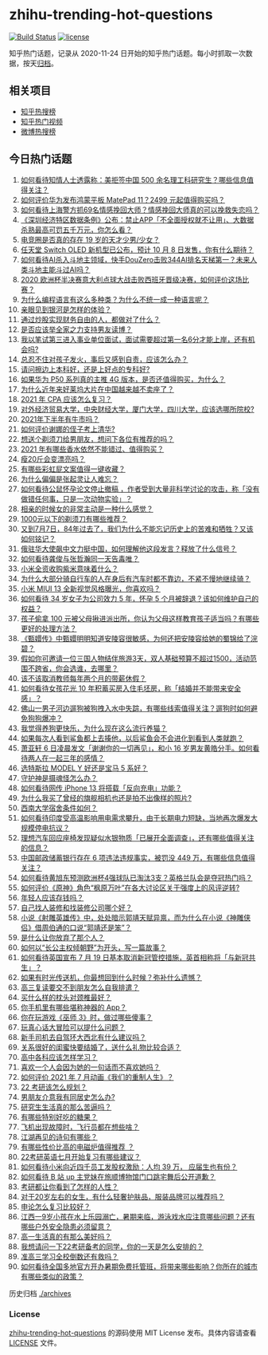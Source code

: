 # zhihu-trending-hot-questions

[![Build Status](https://github.com/justjavac/zhihu-trending-hot-questions/workflows/ci/badge.svg?branch=master)](https://github.com/justjavac/zhihu-trending-hot-questions/actions)
[![license](https://img.shields.io/github/license/justjavac/zhihu-trending-hot-questions)](https://github.com/justjavac/zhihu-trending-hot-questions/blob/master/LICENSE)

知乎热门话题，记录从 2020-11-24 日开始的知乎热门话题。每小时抓取一次数据，按天[归档](./archives)。

## 相关项目

- [知乎热搜榜](https://github.com/justjavac/zhihu-trending-top-search)
- [知乎热门视频](https://github.com/justjavac/zhihu-trending-hot-video)
- [微博热搜榜](https://github.com/justjavac/weibo-trending-hot-search)

## 今日热门话题

<!-- BEGIN -->
<!-- 最后更新时间 Wed Jul 07 2021 11:01:35 GMT+0800 (China Standard Time) -->

1. [如何看待知情人士透露称：美拒签中国 500
   余名理工科研究生？哪些信息值得关注？](https://www.zhihu.com/question/470412737)
2. [如何评价华为发布鸿蒙平板 MatePad 11？2499
   元起值得购买吗？](https://www.zhihu.com/question/470432841)
3. [如何看待上海警方抓69名情感挽回大师？情感挽回大师真的可以挽救失恋吗？](https://www.zhihu.com/question/470420822)
4. [《深圳经济特区数据条例》公布：禁止APP「不全面授权就不让用」、大数据杀熟最高可罚五千万元，你怎么看？](https://www.zhihu.com/question/470388378)
5. [电竞圈是否真的存在 19 岁的天才少男/少女？](https://www.zhihu.com/question/468717638)
6. [任天堂 Switch OLED 新机型已公布，预计 10 月 8
   日发售，你有什么期待？](https://www.zhihu.com/question/470508101)
7. [如何看待AI杀入斗地主领域，快手DouZero击败344AI排名天梯第一？未来人类斗地主能斗过AI吗？](https://www.zhihu.com/question/470431274)
8. [2020
   欧洲杯半决赛意大利点球大战击败西班牙晋级决赛，如何评价这场比赛？](https://www.zhihu.com/question/470559709)
9. [为什么编程语言有这么多种类？为什么不统一成一种语言呢？](https://www.zhihu.com/question/23026542)
10. [亲眼见到银河是怎样的体验？](https://www.zhihu.com/question/469139163)
11. [通过炒股实现财务自由的人，都做对了什么？](https://www.zhihu.com/question/463163458)
12. [是否应该举全家之力支持男友读博？](https://www.zhihu.com/question/469233560)
13. [我以笔试第三进入事业单位面试，面试需要超过第一名6分才能上岸，还有机会吗?](https://www.zhihu.com/question/423877129)
14. [总忍不住对孩子发火，事后又感到自责，应该怎么办？](https://www.zhihu.com/question/456787322)
15. [请问擦边上本科好，还是上好点的专科好?](https://www.zhihu.com/question/465110186)
16. [如果华为 P50 系列真的主推 4G
    版本，是否还值得购买，为什么？](https://www.zhihu.com/question/470135398)
17. [为什么近年来好莱坞大片在中国越来越不卖座了？](https://www.zhihu.com/question/268982964)
18. [2021 年 CPA 应该怎么复习？](https://www.zhihu.com/question/425225784)
19. [对外经济贸易大学，中央财经大学，厦门大学，四川大学，应该选哪所院校?](https://www.zhihu.com/question/467683333)
20. [2021年下半年有牛市吗？](https://www.zhihu.com/question/466868217)
21. [如何评价谢娜的侄子考上清华?](https://www.zhihu.com/question/470319024)
22. [想送个剃须刀给男朋友，想问下各位有推荐的吗？](https://www.zhihu.com/question/306793576)
23. [2021 年有哪些香水依然不能错过、值得购买？](https://www.zhihu.com/question/438452791)
24. [瘦20斤会变漂亮吗？](https://www.zhihu.com/question/392591592)
25. [有哪些彩虹屁文案值得一键收藏？](https://www.zhihu.com/question/469777697)
26. [为什么偏偏是张起灵让人难忘？](https://www.zhihu.com/question/464377760)
27. [如何看待公鼠怀孕论文停止撤稿
    ，作者受到大量非科学讨论的攻击，称「没有做错任何事，只是一次动物实验」？](https://www.zhihu.com/question/470229957)
28. [相亲的时候女的非常主动是一种什么感觉？](https://www.zhihu.com/question/266053826)
29. [1000元以下的剃须刀有哪些推荐？](https://www.zhihu.com/question/46555113)
30. [又到7月7日，84年过去了，我们为什么不能忘记历史上的苦难和牺牲？又该如何铭记？](https://www.zhihu.com/question/470571932)
31. [俄驻华大使飙中文力挺中国，如何理解他这段发言？释放了什么信号？](https://www.zhihu.com/question/470377945)
32. [如何看待龚俊与张哲瀚同一天告毒唯？](https://www.zhihu.com/question/470431847)
33. [小米全资收购紫米意味着什么？](https://www.zhihu.com/question/470091421)
34. [为什么大部分骑自行车的人在身后有汽车时都不靠边，不紧不慢地继续骑？](https://www.zhihu.com/question/348195449)
35. [小米 MIUI 13 全新视觉风格曝光，你喜欢吗？](https://www.zhihu.com/question/466812715)
36. [如何看待 34 岁女子为公司效力 5 年，怀孕 5
    个月被辞退？该如何维护自己的权益？](https://www.zhihu.com/question/470346433)
37. [孩子偷拿 100
    元被父母揪进派出所，你认为父母这样教育孩子适当吗？有哪些更好的处理方法？](https://www.zhihu.com/question/470336455)
38. [《甄嬛传》中甄嬛明明知道安陵容很敏感，为何还把安陵容给她的蜀锦给了浣碧？](https://www.zhihu.com/question/325114276)
39. [假如你可邀请一位三国人物结伴旅游3天，双人基础预算不超过1500，活动范围不跨省，你会选谁，去哪里？](https://www.zhihu.com/question/470158957)
40. [该不该取消教师每年两个月的带薪休假？](https://www.zhihu.com/question/470469068)
41. [如何看待女孩花光 10
    年积蓄买房入住毛坯房，称「结婚并不能带来安全感」？](https://www.zhihu.com/question/470358346)
42. [佛山一男子河边遛狗被狗拽入水中失踪，有哪些线索值得关注？遛狗时如何避免狗狗爆冲？](https://www.zhihu.com/question/470186017)
43. [我觉得养狗更快乐，为什么现在这么流行养猫？](https://www.zhihu.com/question/460463800)
44. [如果每次人看到鲨鱼都上去揍他，以后鲨鱼会不会进化到看到人类就跑？](https://www.zhihu.com/question/469388304)
45. [萧亚轩 6 日凌晨发文「谢谢你的一切再见」，和小 16
    岁男友黄皓分手。如何看待两人在一起三年的感情？](https://www.zhihu.com/question/470346487)
46. [选特斯拉 MODEL Y 好还是宝马 5 系好？](https://www.zhihu.com/question/398893012)
47. [守护神是摄魂怪怎么办？](https://www.zhihu.com/question/467796681)
48. [如何看待网传 iPhone 13 将搭载「反向充电」功能？](https://www.zhihu.com/question/470137767)
49. [为什么我买了曾经的旗舰相机也还是拍不出像样的照片?](https://www.zhihu.com/question/464010264)
50. [西南大学宿舍条件如何？](https://www.zhihu.com/question/46336332)
51. [如何看待印度受高温影响用电需求攀升，由于长期电力短缺，当地再次爆发大规模停电抗议？](https://www.zhihu.com/question/469940844)
52. [理想汽车回应座椅发现疑似水银物质「已展开全面调查」，还有哪些值得关注的信息？](https://www.zhihu.com/question/470160887)
53. [中国邮政储蓄银行存在 6 项违法违规事实，被罚没 449
    万，有哪些信息值得关注？](https://www.zhihu.com/question/470180715)
54. [如何看待黄旭东预测欧洲杯4强球队已淘汰3支？英格兰队会是夺冠热门吗？](https://www.zhihu.com/question/470180410)
55. [如何评价《原神》角色“枫原万叶”在各大讨论区关于强度上的风评逆转?](https://www.zhihu.com/question/469861920)
56. [年轻人应该存钱吗？](https://www.zhihu.com/question/469208385)
57. [自己找人装修和找装修公司哪个好？](https://www.zhihu.com/question/342779357)
58. [小说《射雕英雄传》中，处处暗示郭靖天赋异禀，而为什么在小说《神雕侠侣》借周伯通的口说“郭靖还是笨”？](https://www.zhihu.com/question/469671460)
59. [是什么让你放弃了那个人？](https://www.zhihu.com/question/466005898)
60. [如何以“长公主权倾朝野”为开头，写一篇故事？](https://www.zhihu.com/question/402010747)
61. [如何看待英国宣布 7 月 19
    日基本取消新冠管控措施，英首相称将「与新冠共生」？](https://www.zhihu.com/question/470344047)
62. [如果有时光传送机，你最想回到什么时候？弥补什么遗憾？](https://www.zhihu.com/question/468426099)
63. [高三复读要交不到朋友怎么自我排遣？](https://www.zhihu.com/question/468584176)
64. [买什么样的枕头对颈椎最好？](https://www.zhihu.com/question/19581913)
65. [你手机里有哪些堪称神器的 App？](https://www.zhihu.com/question/52060765)
66. [你在玩游戏《巫师 3》时，做过哪些傻事？](https://www.zhihu.com/question/454236368)
67. [玩真心话大冒险可以提什么问题？](https://www.zhihu.com/question/294716319)
68. [新手司机去自驾环大西北有什么建议吗？](https://www.zhihu.com/question/467242045)
69. [关系很好的闺蜜快要结婚了，送什么礼物比较合适？](https://www.zhihu.com/question/313102660)
70. [高中各科应该怎样学习？](https://www.zhihu.com/question/20322752)
71. [喜欢一个人会因为她的一句话而不喜欢她吗？](https://www.zhihu.com/question/410747789)
72. [如何评价 2021 年 7 月动画《我们的重制人生》？](https://www.zhihu.com/question/467205569)
73. [22 考研该怎么规划？](https://www.zhihu.com/question/394099769)
74. [男朋友介意我有同居史怎么办?](https://www.zhihu.com/question/465458023)
75. [研究生生活真的那么苦逼吗？](https://www.zhihu.com/question/379267365)
76. [有哪些特别好吃的糖果？](https://www.zhihu.com/question/22631051)
77. [飞机出现故障时，飞行员都在想些啥？](https://www.zhihu.com/question/321094762)
78. [江湖再见的诗句有哪些？](https://www.zhihu.com/question/463456251)
79. [有哪些性价比高的电磁炉值得推荐 ？](https://www.zhihu.com/question/266022777)
80. [22考研英语七月开始复习有哪些建议？](https://www.zhihu.com/question/470349332)
81. [如何看待小米向近四千员工发股权激励：人均 39 万，
    应届生也有份？](https://www.zhihu.com/question/469594067)
82. [如何看待 B 站 up 主党妹在旅顺博物馆门口跳宅舞后公开道歉？](https://www.zhihu.com/question/469738970)
83. [考研都让你看到了怎样的人性？](https://www.zhihu.com/question/348014746)
84. [对于20岁左右的女生，有什么轻奢护肤品，服装品牌可以推荐吗？](https://www.zhihu.com/question/26749750)
85. [申论怎么复习比较好？](https://www.zhihu.com/question/364463392)
86. [江西一9岁小孩在水上乐园溺亡，暑期来临，游泳戏水应注意哪些问题？还有哪些户外安全隐患必须留意？](https://www.zhihu.com/question/470102221)
87. [高一生活真的有那么美好吗？](https://www.zhihu.com/question/412925978)
88. [我想请问一下22考研备考的同学，你的一天是怎么安排的？](https://www.zhihu.com/question/469051601)
89. [准高三学习全校倒数还有救吗？](https://www.zhihu.com/question/469983391)
90. [如何看待全国多地官方开办暑期免费托管班，将带来哪些影响？你所在的城市有哪些类似的政策？](https://www.zhihu.com/question/469495664)

<!-- END -->

历史归档 [./archives](./archives)

### License

[zhihu-trending-hot-questions](https://github.com/justjavac/zhihu-trending-hot-questions)
的源码使用 MIT License 发布。具体内容请查看 [LICENSE](./LICENSE) 文件。
